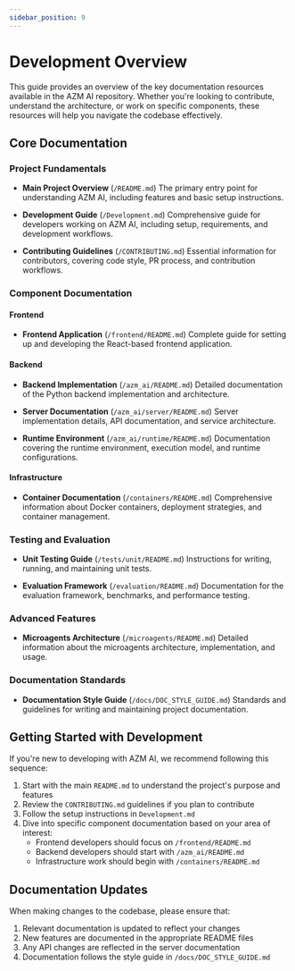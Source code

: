 ```yaml
---
sidebar_position: 9
---
```


# Development Overview

This guide provides an overview of the key documentation resources available in the AZM AI repository. Whether you're looking to contribute, understand the architecture, or work on specific components, these resources will help you navigate the codebase effectively.

## Core Documentation

### Project Fundamentals
- **Main Project Overview** (`/README.md`)
  The primary entry point for understanding AZM AI, including features and basic setup instructions.

- **Development Guide** (`/Development.md`)
  Comprehensive guide for developers working on AZM AI, including setup, requirements, and development workflows.

- **Contributing Guidelines** (`/CONTRIBUTING.md`)
  Essential information for contributors, covering code style, PR process, and contribution workflows.

### Component Documentation

#### Frontend
- **Frontend Application** (`/frontend/README.md`)
  Complete guide for setting up and developing the React-based frontend application.

#### Backend
- **Backend Implementation** (`/azm_ai/README.md`)
  Detailed documentation of the Python backend implementation and architecture.

- **Server Documentation** (`/azm_ai/server/README.md`)
  Server implementation details, API documentation, and service architecture.

- **Runtime Environment** (`/azm_ai/runtime/README.md`)
  Documentation covering the runtime environment, execution model, and runtime configurations.

#### Infrastructure
- **Container Documentation** (`/containers/README.md`)
  Comprehensive information about Docker containers, deployment strategies, and container management.

### Testing and Evaluation
- **Unit Testing Guide** (`/tests/unit/README.md`)
  Instructions for writing, running, and maintaining unit tests.

- **Evaluation Framework** (`/evaluation/README.md`)
  Documentation for the evaluation framework, benchmarks, and performance testing.

### Advanced Features
- **Microagents Architecture** (`/microagents/README.md`)
  Detailed information about the microagents architecture, implementation, and usage.

### Documentation Standards
- **Documentation Style Guide** (`/docs/DOC_STYLE_GUIDE.md`)
  Standards and guidelines for writing and maintaining project documentation.

## Getting Started with Development

If you're new to developing with AZM AI, we recommend following this sequence:

1. Start with the main `README.md` to understand the project's purpose and features
2. Review the `CONTRIBUTING.md` guidelines if you plan to contribute
3. Follow the setup instructions in `Development.md`
4. Dive into specific component documentation based on your area of interest:
   - Frontend developers should focus on `/frontend/README.md`
   - Backend developers should start with `/azm_ai/README.md`
   - Infrastructure work should begin with `/containers/README.md`

## Documentation Updates

When making changes to the codebase, please ensure that:
1. Relevant documentation is updated to reflect your changes
2. New features are documented in the appropriate README files
3. Any API changes are reflected in the server documentation
4. Documentation follows the style guide in `/docs/DOC_STYLE_GUIDE.md`
